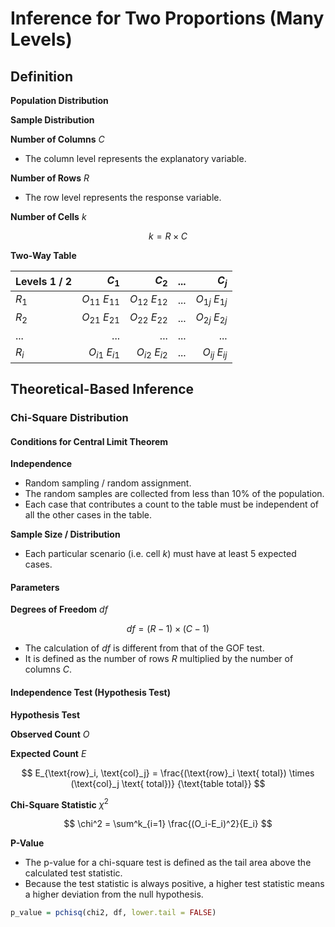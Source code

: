 

# Inference for Two Proportions (Many Levels)

## Definition

**Population Distribution** 

**Sample Distribution** 

**Number of Columns** $C$

- The column level represents the explanatory variable.

**Number of Rows** $R$

- The row level represents the response variable.

**Number of Cells** $k$

$$
k = R \times C
$$

**Two-Way Table**

|Levels 1 / 2 | $C_1$| $C_2$| ...| $C_j$|
|:-------------------|-----:|-----:|---:|-----:|
|$R_1$|$O_{11}$ $E_{11}$|$O_{12}$ $E_{12}$|...|$O_{1j}$ $E_{1j}$|
|$R_2$|$O_{21}$ $E_{21}$|$O_{22}$ $E_{22}$|...|$O_{2j}$ $E_{2j}$|
|...|...|...|...|...|
|$R_i$|$O_{i1}$ $E_{i1}$|$O_{i2}$ $E_{i2}$|...|$O_{ij}$ $E_{ij}$|

## Theoretical-Based Inference

### Chi-Square Distribution

#### Conditions for Central Limit Theorem

**Independence**

- Random sampling / random assignment.
- The random samples are collected from less than 10% of the population.
- Each case that contributes a count to the table must be independent of all the other cases in the table.

**Sample Size / Distribution**

- Each particular scenario (i.e. cell $k$) must have at least 5 expected cases.

#### Parameters

**Degrees of Freedom** $df$

$$
df = (R - 1) \times (C - 1)
$$

- The calculation of $df$ is different from that of the GOF test. 
- It is defined as the number of rows $R$ multiplied by the number of columns $C$.

#### Independence Test (Hypothesis Test)

**Hypothesis Test**

**Observed Count** $O$

**Expected Count** $E$

$$
E_{\text{row}_i, \text{col}_j} = 
\frac{(\text{row}_i \text{ total}) \times 
(\text{col}_j \text{ total})}
{\text{table total}}
$$

**Chi-Square Statistic** $\chi^2$

$$
\chi^2 = \sum^k_{i=1} \frac{(O_i-E_i)^2}{E_i}
$$

**P-Value**

- The p-value for a chi-square test is defined as the tail area above the calculated test statistic.
- Because the test statistic is always positive, a higher test statistic means a higher deviation from the null hypothesis.

```r
p_value = pchisq(chi2, df, lower.tail = FALSE)
```